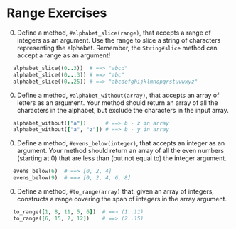 # Range Exercises

0. Define a method, `#alphabet_slice(range)`, that accepts a range of integers as an argument. Use the range to slice a string of characters representing the alphabet. Remember, the `String#slice` method can accept a range as an argument!

  ```ruby
    alphabet_slice((0..3))  # ==> "abcd"
    alphabet_slice((0...3)) # ==> "abc"
    alphabet_slice((0..25)) # ==> "abcdefghijklmnopqrstuvwxyz"
  ```

0. Define a method, `#alphabet_without(array)`, that accepts an array of letters as an argument. Your method should return an array of all the characters in the alphabet, but exclude the characters in the input array.

  ```ruby
    alphabet_without(["a"])      # ==> b - z in array
    alphabet_without(["a", "z"]) # ==> b - y in array
  ```

0. Define a method, `#evens_below(integer)`, that accepts an integer as an argument. Your method should return an array of all the even numbers (starting at 0) that are less than (but not equal to) the integer argument.

  ```ruby
    evens_below(6)  # ==> [0, 2, 4]
    evens_below(9)  # ==> [0, 2, 4, 6, 8]
  ```

0. Define a method, `#to_range(array)` that, given an array of integers, constructs a range covering the span of integers in the array argument.

  ```ruby
    to_range([1, 8, 11, 5, 6])  # ==> (1..11)
    to_range([6, 15, 2, 12])    # ==> (2..15)
  ```
